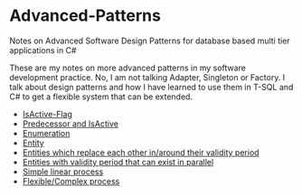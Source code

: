 # Advanced-Patterns
Notes on Advanced Software Design Patterns for database based multi tier applications in C#

These are my notes on more advanced patterns in my software development practice.
No, I am not talking Adapter, Singleton or Factory. 
I talk about design patterns and how I have learned to use them in T-SQL and C# to get a flexible system that can be extended.

- [IsActive-Flag](IsActive.md)
- [Predecessor and IsActive](Predecessor-and-IsActive.md)
- [Enumeration](Enumeration.md)
- [Entity](Entity.md)
- [Entities which replace each other in/around their validity period](Entity-with-validity-period-one-active.md)
- [Entities with validity period that can exist in parallel](Entity-with-validity-period-that-can-exist-in-parallel.md)
- [Simple linear process](Process-Simple.md)
- [Flexible/Complex process](Process-Complex.md)



